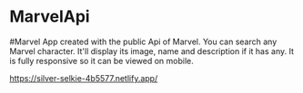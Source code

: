 # MarvelApi

#Marvel App created with the public Api of Marvel. You can search any Marvel character. It'll display its image, name and description if it has any. 
It is fully responsive so it can be viewed on mobile.

https://silver-selkie-4b5577.netlify.app/
